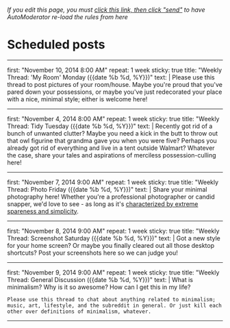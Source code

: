 ###### If you edit this page, you must [click this link, then click "send"](http://www.reddit.com/message/compose/?to=AutoModerator&subject=minimalism&message=schedule) to have AutoModerator re-load the rules from here

# Scheduled posts

---

first: "November 10, 2014 8:00 AM"
repeat: 1 week
sticky: true
title: "Weekly Thread: 'My Room' Monday ({{date %b %d, %Y}})"
text: |
    Please use this thread to post pictures of your room/house. Maybe you're proud that you've pared down your possessions, or maybe you've just redecorated your place with a nice, minimal style; either is welcome here!
    
---

first: "November 4, 2014 8:00 AM"
repeat: 1 week
sticky: true
title: "Weekly Thread: Tidy Tuesday ({{date %b %d, %Y}})"
text: |
    Recently got rid of a bunch of unwanted clutter? Maybe you need a kick in the butt to throw out that owl figurine that grandma gave you when you were five? Perhaps you already got rid of everything and live in a tent outside Walmart? Whatever the case, share your tales and aspirations of merciless possession-culling here!
    
---

first: "November 7, 2014 9:00 AM"
repeat: 1 week
sticky: true
title: "Weekly Thread: Photo Friday ({{date %b %d, %Y}})"
text: |
    Share your minimal photography here! Whether you're a professional photographer or candid snapper, we'd love to see - as long as it's [characterized by extreme spareness and simplicity](http://www.merriam-webster.com/dictionary/minimalism).

---

first: "November 8, 2014 9:00 AM"
repeat: 1 week
sticky: true
title: "Weekly Thread: Screenshot Saturday ({{date %b %d, %Y}})"
text: |
    Got a new style for your home screen? Or maybe you finally cleared out all those desktop shortcuts? Post your screenshots here so we can judge you!
    
---

first: "November 9, 2014 9:00 AM"
repeat: 1 week
sticky: true
title: "Weekly Thread: General Discussion ({{date %b %d, %Y}})"
text: |
    What is minimalism? Why is it so awesome? How can I get this in my life?
    
    Please use this thread to chat about anything related to minimalism; music, art, lifestyle, and the subreddit in general. Or just kill each other over definitions of minimalism, whatever.
    
---